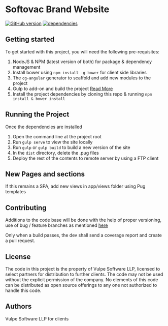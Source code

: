 # Softovac Brand Website

[![GitHub version](https://badge.fury.io/gh/abbasdawood%2Fsoftovac.svg)](https://badge.fury.io/gh/abbasdawood%2Fsoftovac) [![dependencies](https://david-dm.org/abbasdawood/softovac.svg)]()

## Getting started
To get started with this project, you will need the following pre-requisites:

1. NodeJS & NPM (latest version of both) for package & dependency management
2. Install bower using `npm install -g bower` for client side libraries
3. The `cg-angular` generator to scaffold and add new modules to the project
4. Gulp to add-on and build the project [Read More](https://github.com/gulpjs/gulp/blob/master/docs/getting-started.md)
5. Install the project dependencies by cloning this repo & running `npm install & bower install`

## Running the Project
Once the dependencies are installed
1. Open the command line at the project root
2. Run `gulp serve` to view the site locally
3. Run `gulp` or `gulp build` to build a new version of the site
4. In the `dist` directory, delete the .pug files
5. Deploy the rest of the contents to remote server by using a FTP client

## New Pages and sections
If this remains a SPA, add new views in app/views folder using Pug templates

## Contributing
Additions to the code base will be done with the help of proper versioning, use of bug / feature branches as mentioned [here](//nvie.com/posts/a-successful-git-branching-model/)

Only when a build passes, the dev shall send a coverage report and create a pull request.

## License
The code in this project is the property of Vulpe Software LLP, licensed to select partners for distribution to further clients. The code may not be used without the explicit permission of the company. No elements of this code can be distributed as open source offerings to any one not authorized to handle this code.

## Authors
Vulpe Software LLP for clients
